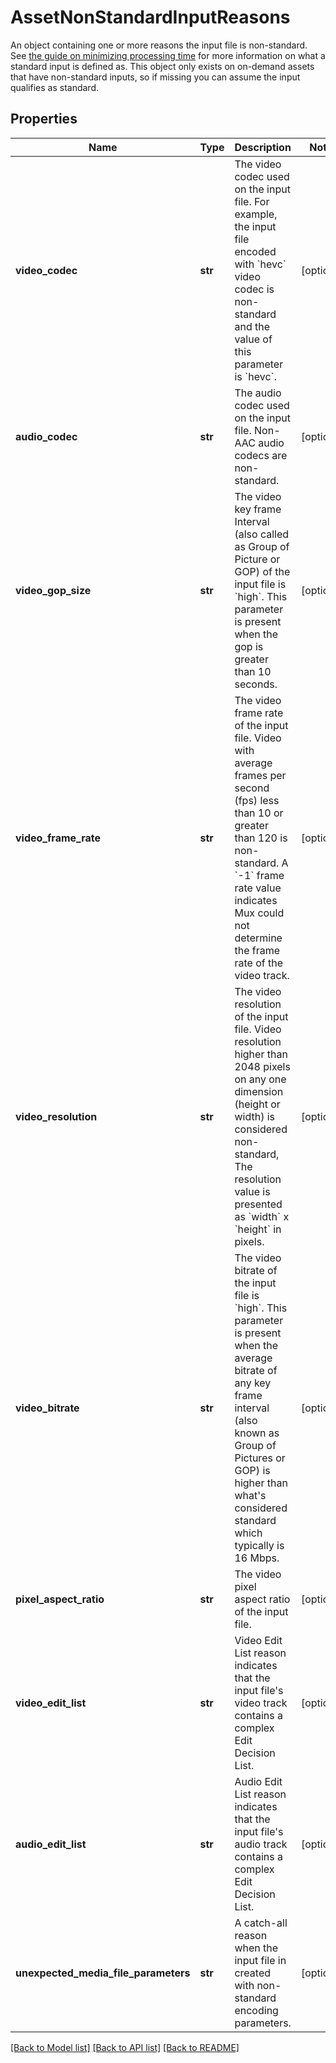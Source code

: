 # AssetNonStandardInputReasons

An object containing one or more reasons the input file is non-standard. See [the guide on minimizing processing time](https://docs.mux.com/guides/video/minimize-processing-time) for more information on what a standard input is defined as. This object only exists on on-demand assets that have non-standard inputs, so if missing you can assume the input qualifies as standard.
## Properties
Name | Type | Description | Notes
------------ | ------------- | ------------- | -------------
**video_codec** | **str** | The video codec used on the input file. For example, the input file encoded with &#x60;hevc&#x60; video codec is non-standard and the value of this parameter is &#x60;hevc&#x60;. | [optional] 
**audio_codec** | **str** | The audio codec used on the input file. Non-AAC audio codecs are non-standard. | [optional] 
**video_gop_size** | **str** | The video key frame Interval (also called as Group of Picture or GOP) of the input file is &#x60;high&#x60;. This parameter is present when the gop is greater than 10 seconds. | [optional] 
**video_frame_rate** | **str** | The video frame rate of the input file. Video with average frames per second (fps) less than 10 or greater than 120 is non-standard. A &#x60;-1&#x60; frame rate value indicates Mux could not determine the frame rate of the video track. | [optional] 
**video_resolution** | **str** | The video resolution of the input file. Video resolution higher than 2048 pixels on any one dimension (height or width) is considered non-standard, The resolution value is presented as &#x60;width&#x60; x &#x60;height&#x60; in pixels. | [optional] 
**video_bitrate** | **str** | The video bitrate of the input file is &#x60;high&#x60;. This parameter is present when the average bitrate of any key frame interval (also known as Group of Pictures or GOP) is higher than what&#39;s considered standard which typically is 16 Mbps. | [optional] 
**pixel_aspect_ratio** | **str** | The video pixel aspect ratio of the input file. | [optional] 
**video_edit_list** | **str** | Video Edit List reason indicates that the input file&#39;s video track contains a complex Edit Decision List. | [optional] 
**audio_edit_list** | **str** | Audio Edit List reason indicates that the input file&#39;s audio track contains a complex Edit Decision List. | [optional] 
**unexpected_media_file_parameters** | **str** | A catch-all reason when the input file in created with non-standard encoding parameters. | [optional] 

[[Back to Model list]](../README.md#documentation-for-models) [[Back to API list]](../README.md#documentation-for-api-endpoints) [[Back to README]](../README.md)


